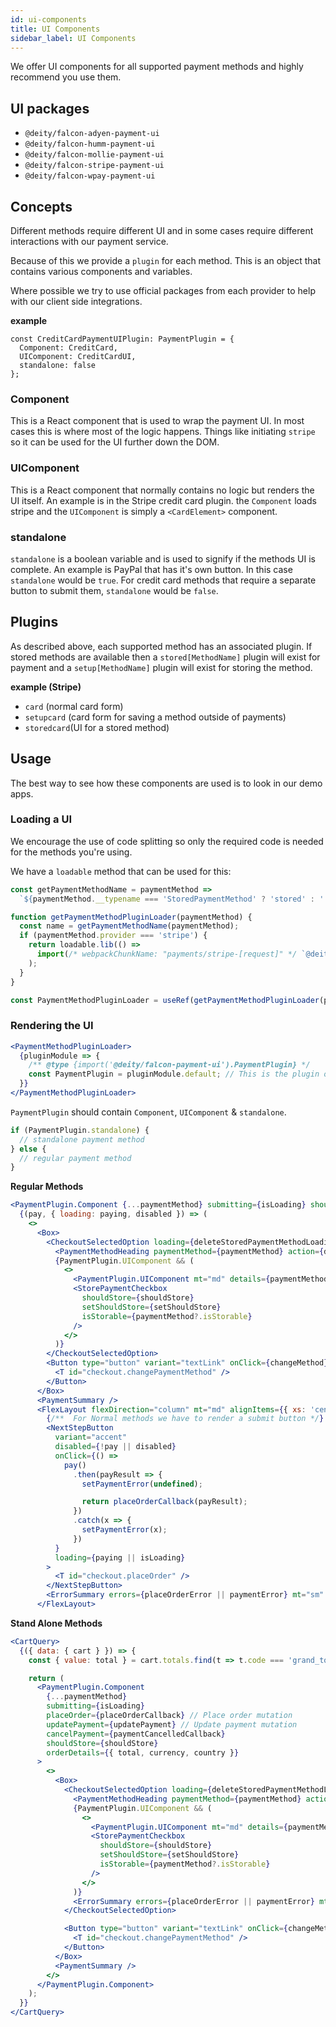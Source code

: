 ```yaml
---
id: ui-components
title: UI Components
sidebar_label: UI Components
---
```


We offer UI components for all supported payment methods and highly recommend you use them.

## UI packages

- `@deity/falcon-adyen-payment-ui`
- `@deity/falcon-humm-payment-ui`
- `@deity/falcon-mollie-payment-ui`
- `@deity/falcon-stripe-payment-ui`
- `@deity/falcon-wpay-payment-ui`

## Concepts

Different methods require different UI and in some cases require different interactions with our payment service.

Because of this we provide a `plugin` for each method. This is an object that contains various components and variables.

Where possible we try to use official packages from each provider to help with our client side integrations.

**example**

```
const CreditCardPaymentUIPlugin: PaymentPlugin = {
  Component: CreditCard,
  UIComponent: CreditCardUI,
  standalone: false
};
```

### Component

This is a React component that is used to wrap the payment UI. In most cases this is where most of the logic happens. Things like initiating `stripe` so it can be used for the UI further down the DOM.

### UIComponent

This is a React component that normally contains no logic but renders the UI itself. An example is in the Stripe credit card plugin. the `Component` loads stripe and the `UIComponent` is simply a `<CardElement>` component.

### standalone

`standalone` is a boolean variable and is used to signify if the methods UI is complete. An example is PayPal that has it's own button. In this case `standalone` would be `true`. For credit card methods that require a separate button to submit them, `standalone` would be `false`.

## Plugins

As described above, each supported method has an associated plugin. If stored methods are available then a `stored[MethodName]` plugin will exist for payment and a `setup[MethodName]` plugin will exist for storing the method.

**example (Stripe)**

- `card` (normal card form)
- `setupcard` (card form for saving a method outside of payments)
- `storedcard`(UI for a stored method)

## Usage

The best way to see how these components are used is to look in our demo apps.

### Loading a UI

We encourage the use of code splitting so only the required code is needed for the methods you're using.

We have a `loadable` method that can be used for this:

```jsx
const getPaymentMethodName = paymentMethod =>
  `${paymentMethod.__typename === 'StoredPaymentMethod' ? 'stored' : ''}${paymentMethod.method}`;

function getPaymentMethodPluginLoader(paymentMethod) {
  const name = getPaymentMethodName(paymentMethod);
  if (paymentMethod.provider === 'stripe') {
    return loadable.lib(() =>
      import(/* webpackChunkName: "payments/stripe-[request]" */ `@deity/falcon-stripe-payment-ui/dist/plugins/${name}`)
    );
  }
}

const PaymentMethodPluginLoader = useRef(getPaymentMethodPluginLoader(paymentMethod)).current;
```

### Rendering the UI

```jsx
<PaymentMethodPluginLoader>
  {pluginModule => {
    /** @type {import('@deity/falcon-payment-ui').PaymentPlugin} */
    const PaymentPlugin = pluginModule.default; // This is the plugin object described above
  }}
</PaymentMethodPluginLoader>
```

`PaymentPlugin` should contain `Component`, `UIComponent` & `standalone`.

```jsx
if (PaymentPlugin.standalone) {
  // standalone payment method
} else {
  // regular payment method
}
```

**Regular Methods**

```jsx
<PaymentPlugin.Component {...paymentMethod} submitting={isLoading} shouldStore={shouldStore}>
  {(pay, { loading: paying, disabled }) => (
    <>
      <Box>
        <CheckoutSelectedOption loading={deleteStoredPaymentMethodLoading}>
          <PaymentMethodHeading paymentMethod={paymentMethod} action={deleteStoredPaymentMethod} />
          {PaymentPlugin.UIComponent && (
            <>
              <PaymentPlugin.UIComponent mt="md" details={paymentMethod.details || {}} />
              <StorePaymentCheckbox
                shouldStore={shouldStore}
                setShouldStore={setShouldStore}
                isStorable={paymentMethod?.isStorable}
              />
            </>
          )}
        </CheckoutSelectedOption>
        <Button type="button" variant="textLink" onClick={changeMethod} mt="sm">
          <T id="checkout.changePaymentMethod" />
        </Button>
      </Box>
      <PaymentSummary />
      <FlexLayout flexDirection="column" mt="md" alignItems={{ xs: 'center', md: 'flex-start' }}>
        {/**  For Normal methods we have to render a submit button */}
        <NextStepButton
          variant="accent"
          disabled={!pay || disabled}
          onClick={() =>
            pay()
              .then(payResult => {
                setPaymentError(undefined);

                return placeOrderCallback(payResult);
              })
              .catch(x => {
                setPaymentError(x);
              })
          }
          loading={paying || isLoading}
        >
          <T id="checkout.placeOrder" />
        </NextStepButton>
        <ErrorSummary errors={placeOrderError || paymentError} mt="sm" />
      </FlexLayout>
```

**Stand Alone Methods**

```jsx
<CartQuery>
  {({ data: { cart } }) => {
    const { value: total } = cart.totals.find(t => t.code === 'grand_total');

    return (
      <PaymentPlugin.Component
        {...paymentMethod}
        submitting={isLoading}
        placeOrder={placeOrderCallback} // Place order mutation
        updatePayment={updatePayment} // Update payment mutation
        cancelPayment={paymentCancelledCallback}
        shouldStore={shouldStore}
        orderDetails={{ total, currency, country }}
      >
        <>
          <Box>
            <CheckoutSelectedOption loading={deleteStoredPaymentMethodLoading}>
              <PaymentMethodHeading paymentMethod={paymentMethod} action={deleteStoredPaymentMethod} />
              {PaymentPlugin.UIComponent && (
                <>
                  <PaymentPlugin.UIComponent mt="md" details={paymentMethod.details || {}} />
                  <StorePaymentCheckbox
                    shouldStore={shouldStore}
                    setShouldStore={setShouldStore}
                    isStorable={paymentMethod?.isStorable}
                  />
                </>
              )}
              <ErrorSummary errors={placeOrderError || paymentError} mt="sm" />
            </CheckoutSelectedOption>

            <Button type="button" variant="textLink" onClick={changeMethod} mt="sm">
              <T id="checkout.changePaymentMethod" />
            </Button>
          </Box>
          <PaymentSummary />
        </>
      </PaymentPlugin.Component>
    );
  }}
</CartQuery>
```

